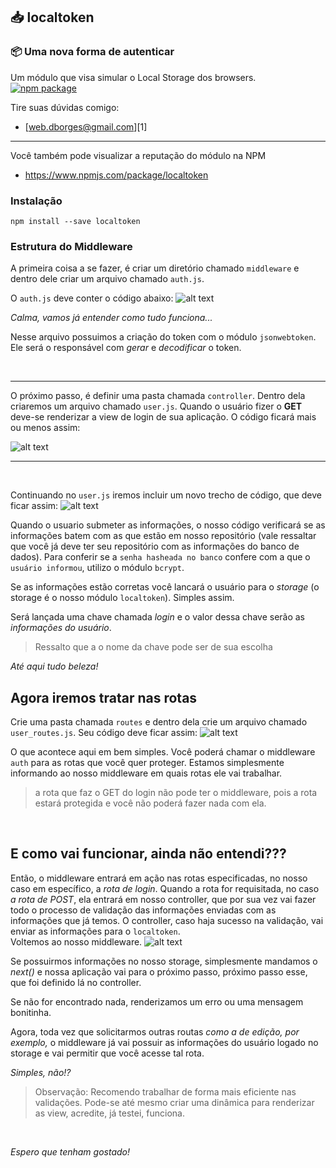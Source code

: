 ##  :inbox_tray: localtoken
### :package: Uma nova forma de autenticar
Um módulo que visa simular o Local Storage dos browsers.
<br>
[![npm package](https://nodei.co/npm/localtoken.png?downloads=true&downloadRank=true&stars=true)](https://nodei.co/npm/localtoken/)

Tire suas dúvidas comigo:
- [web.dborges@gmail.com][1]
<hr>

Você também pode visualizar a reputação do módulo na NPM 
* https://www.npmjs.com/package/localtoken
### Instalação
`npm install --save localtoken`

### Estrutura do Middleware
A primeira coisa a se fazer, é criar um diretório chamado `middleware` e dentro dele criar um arquivo chamado `auth.js`.

O `auth.js` deve conter o código abaixo:
![alt text](https://i.imgur.com/AEve2qo.png) <br>

*Calma, vamos já entender como tudo funciona...*


Nesse arquivo possuimos a criação do token com o módulo `jsonwebtoken`. Ele será o responsável com *gerar* e *decodificar* o token.

<br>
<hr>

O próximo passo, é definir uma pasta chamada `controller`. Dentro dela criaremos um arquivo chamado `user.js`.
Quando o usuário fizer o **GET** deve-se renderizar a view de login de sua aplicação. O código ficará mais ou menos assim:

![alt text](https://i.imgur.com/0CyQJJD.png)
<hr>
<br>

Continuando no `user.js` iremos incluir um novo trecho de código, que deve ficar assim:
![alt text](https://i.imgur.com/bfhEfoI.png)

Quando o usuario submeter as informações, o nosso código verificará se as informações batem com as que estão em nosso repositório (vale ressaltar que você já deve ter seu repositório com as informações do banco de dados). Para conferir se a `senha hasheada no banco` confere com a que o `usuário informou`, utilizo o módulo `bcrypt`.

Se as informações estão corretas você lancará o usuário para o *storage* (o storage é o nosso módulo `localtoken`). Simples assim.

Será lançada uma chave chamada *login* e o valor dessa chave serão as *informações do usuário*.
> Ressalto que a o nome da chave pode ser de sua escolha

*Até aqui tudo beleza!* <br>

## Agora iremos tratar nas rotas
Crie uma pasta chamada `routes` e dentro dela crie um arquivo chamado `user_routes.js`.
Seu código deve ficar assim:
![alt text](https://i.imgur.com/jKj7vxj.png)

O que acontece aqui em bem simples. Você poderá chamar o middleware `auth` para as rotas que você quer proteger. Estamos simplesmente informando ao nosso middleware em quais rotas ele vai trabalhar.

> a rota que faz o GET do login não pode ter o middleware, pois a rota estará protegida e você não poderá fazer nada com ela.
<br>

## E como vai funcionar, ainda não entendi??? <br>
Então, o middleware entrará em ação nas rotas especificadas, no nosso caso em específico, a *rota de login*. Quando a rota for requisitada, no caso *a rota de POST*, ela entrará em nosso controller, que por sua vez vai fazer todo o processo de validação das informações enviadas com as informações que já temos. O controller, caso haja sucesso na validação, vai enviar as informações para o `localtoken`. <br>
Voltemos ao nosso middleware.
![alt text](https://i.imgur.com/hNAZOp0.png)


Se possuirmos informações no nosso storage, simplesmente mandamos o *next()* e nossa aplicação vai para o próximo passo, próximo passo esse, que foi definido lá no controller. 

Se não for encontrado nada, renderizamos um erro ou uma mensagem bonitinha.

Agora, toda vez que solicitarmos outras routas *como a de edição, por exemplo,* o middleware já vai possuir as informações do usuário logado no storage e vai permitir que você acesse tal rota.

*Simples, não!?*

>Observação: Recomendo trabalhar de forma mais eficiente nas validações. Pode-se até mesmo criar uma dinâmica para renderizar as view, acredite, já testei, funciona.

<br>

*Espero que tenham gostado!*

